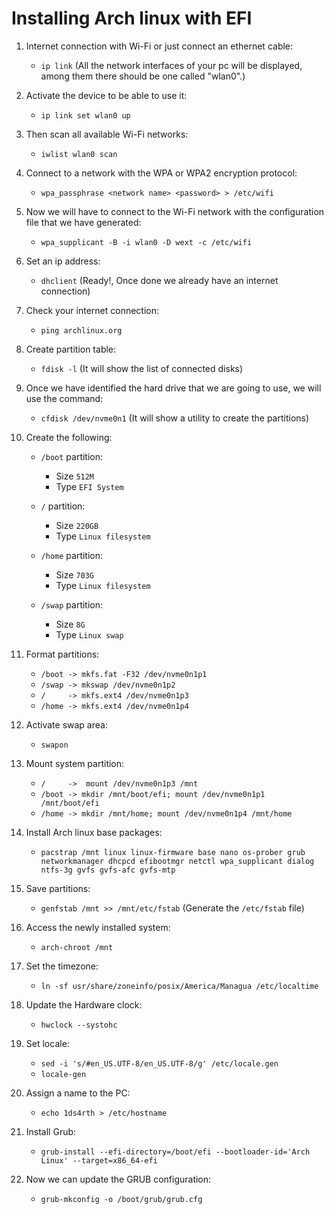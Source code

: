 # Installing Arch linux with EFI

1. Internet connection with Wi-Fi or just connect an ethernet cable:
    - `ip link` (All the network interfaces of your pc will be displayed, among them there should be one called "wlan0".)

2. Activate the device to be able to use it:
    - `ip link set wlan0 up`

3. Then scan all available Wi-Fi networks:
    - `iwlist wlan0 scan`

4. Connect to a network with the WPA or WPA2 encryption protocol:
    - `wpa_passphrase <network name> <password> > /etc/wifi` 

5. Now we will have to connect to the Wi-Fi network with the configuration file that we have generated:
    - `wpa_supplicant -B -i wlan0 -D wext -c /etc/wifi`
    
6. Set an ip address:
    - `dhclient` (Ready!, Once done we already have an internet connection)

7. Check your internet connection:
    - `ping archlinux.org`

8. Create partition table:
    - `fdisk -l` (It will show the list of connected disks)

9. Once we have identified the hard drive that we are going to use, we will use the command:
    - `cfdisk /dev/nvme0n1` (It will show a utility to create the partitions)

10. Create the following:
    - `/boot` partition:
      - Size `512M`
      - Type `EFI System`
    
    - `/` partition:
      - Size `220GB`
      - Type `Linux filesystem`
     
    - `/home` partition:
      - Size `703G`
      - Type `Linux filesystem`
      
    - `/swap` partition:
      - Size `8G`
      - Type `Linux swap`

11. Format partitions:
    - `/boot -> mkfs.fat -F32 /dev/nvme0n1p1`
    - `/swap -> mkswap /dev/nvme0n1p2`
    - `/     -> mkfs.ext4 /dev/nvme0n1p3`
    - `/home -> mkfs.ext4 /dev/nvme0n1p4`

12. Activate swap area:
    - `swapon`

13. Mount system partition:
    - `/     ->  mount /dev/nvme0n1p3 /mnt`
    - `/boot -> mkdir /mnt/boot/efi; mount /dev/nvme0n1p1 /mnt/boot/efi`
    - `/home -> mkdir /mnt/home; mount /dev/nvme0n1p4 /mnt/home`
    
14. Install Arch linux base packages:
    - `pacstrap /mnt linux linux-firmware base nano os-prober grub networkmanager dhcpcd efibootmgr netctl wpa_supplicant dialog ntfs-3g gvfs gvfs-afc gvfs-mtp`

15. Save partitions:
    - `genfstab /mnt >> /mnt/etc/fstab` (Generate the `/etc/fstab` file)

16. Access the newly installed system:
    - `arch-chroot /mnt`

17. Set the timezone:
    - `ln -sf usr/share/zoneinfo/posix/America/Managua /etc/localtime`

18. Update the Hardware clock:
    - `hwclock --systohc`

19. Set locale:
    - `sed -i 's/#en_US.UTF-8/en_US.UTF-8/g' /etc/locale.gen`
    - `locale-gen`

20. Assign a name to the PC:
    - `echo 1ds4rth > /etc/hostname`
  
21. Install Grub:
    - `grub-install --efi-directory=/boot/efi --bootloader-id='Arch Linux' --target=x86_64-efi`
    
22. Now we can update the GRUB configuration:
    - `grub-mkconfig -o /boot/grub/grub.cfg`

  
